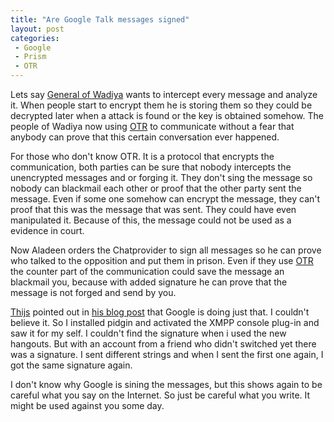 ```yaml
---
title: "Are Google Talk messages signed"
layout: post
categories:
 - Google
 - Prism
 - OTR
---
```


Lets say [General of Wadiya][aladeen] wants to intercept every message and analyze it. When people start to encrypt them he is storing them so they could be decrypted later when a attack is found or the key is obtained somehow. The people of Wadiya now using [OTR][otr] to communicate without a fear that anybody can prove that this certain conversation ever happened.

For those who don't know OTR. It is a protocol that encrypts the communication, both parties can be sure that nobody intercepts the unencrypted messages and or forging it. They don't sing the message so nobody can blackmail each other or proof that the other party sent the message. Even if some one somehow can encrypt the message, they can't proof that this was the message that was sent. They could have even manipulated it. Because of this, the message could not be used as a evidence in court.

Now Aladeen orders the Chatprovider to sign all messages so he can prove who talked to the opposition and put them in prison. Even if they use [OTR][otr] the counter part of the communication could save the message an blackmail you, because with added signature he can prove that the message is not forged and send by you.

[Thijs][link] pointed out in [his blog post][link] that Google is doing just that. I couldn't believe it. So I installed pidgin and activated the XMPP console plug-in and saw it for my self. I couldn't find the signature when i used the new hangouts. But with an account from a friend who didn't switched yet there was a signature. I sent different strings and when I sent the first one again, I got the same signature again.

I don't know why Google is sining the messages, but this shows again to be careful what you say on the Internet. So just be careful what you write. It might be used against you some day.

[aladeen]: https://en.wikipedia.org/wiki/The_Dictator_(2012_film)
[otr]: https://en.wikipedia.org/wiki/Off-the-Record_Messaging
[link]: https://blog.thijsalkema.de/blog/2013/11/19/is-google-signing-your-chat-messages/